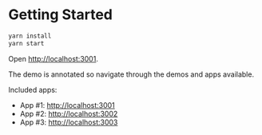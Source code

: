 # Getting Started

```sh
yarn install
yarn start
```

Open [http://localhost:3001](http://localhost:3001).

The demo is annotated so navigate through the demos and apps available.

Included apps:

- App #1: [http://localhost:3001](http://localhost:3001)
- App #2: [http://localhost:3002](http://localhost:3002)
- App #3: [http://localhost:3003](http://localhost:3003)
